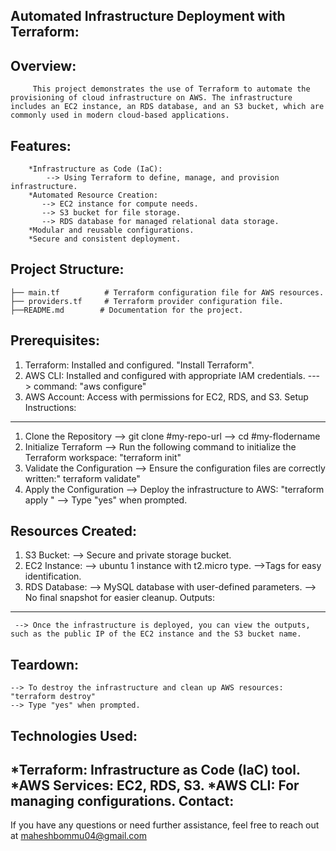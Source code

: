Automated Infrastructure Deployment with Terraform:
---------------------------------------------------
Overview:
--------
         This project demonstrates the use of Terraform to automate the provisioning of cloud infrastructure on AWS. The infrastructure includes an EC2 instance, an RDS database, and an S3 bucket, which are commonly used in modern cloud-based applications.

Features:
---------
        *Infrastructure as Code (IaC): 
            --> Using Terraform to define, manage, and provision infrastructure.
        *Automated Resource Creation:
           --> EC2 instance for compute needs.
           --> S3 bucket for file storage.
           --> RDS database for managed relational data storage.
        *Modular and reusable configurations.
        *Secure and consistent deployment.

Project Structure:
------------------
    ├── main.tf          # Terraform configuration file for AWS resources.
    ├── providers.tf     # Terraform provider configuration file.
    ├──README.md        # Documentation for the project.

Prerequisites:
--------------
  1. Terraform: Installed and configured. "Install Terraform".
  2. AWS CLI: Installed and configured with appropriate IAM credentials.
   ---> command: "aws configure"
  3. AWS Account: Access with permissions for EC2, RDS, and S3.
Setup Instructions:
-------------------
  1. Clone the Repository
   --> git clone <repository-url> #my-repo-url
   --> cd <my-floder-name> #my-flodername 
  2. Initialize Terraform
    --> Run the following command to initialize the Terraform workspace: "terraform init"
  3. Validate the Configuration
    --> Ensure the configuration files are correctly written:" terraform validate"
  4. Apply the Configuration
    --> Deploy the infrastructure to AWS: "terraform apply "
    --> Type "yes" when prompted.

Resources Created:
------------------
  1. S3 Bucket:
    --> Secure and private storage bucket.
  2. EC2 Instance:
    --> ubuntu 1 instance with t2.micro type.
    -->Tags for easy identification.
  3. RDS Database:
    --> MySQL database with user-defined parameters.
    --> No final snapshot for easier cleanup.
Outputs:
--------
     --> Once the infrastructure is deployed, you can view the outputs, such as the public IP of the EC2 instance and the S3 bucket name.
Teardown:
---------
    --> To destroy the infrastructure and clean up AWS resources: "terraform destroy"
    --> Type "yes" when prompted.
Technologies Used:
-----------------
   *Terraform: Infrastructure as Code (IaC) tool.
   *AWS Services: EC2, RDS, S3.
   *AWS CLI: For managing configurations.
Contact:
--------
If you have any questions or need further assistance, feel free to reach out at maheshbommu04@gmail.com



